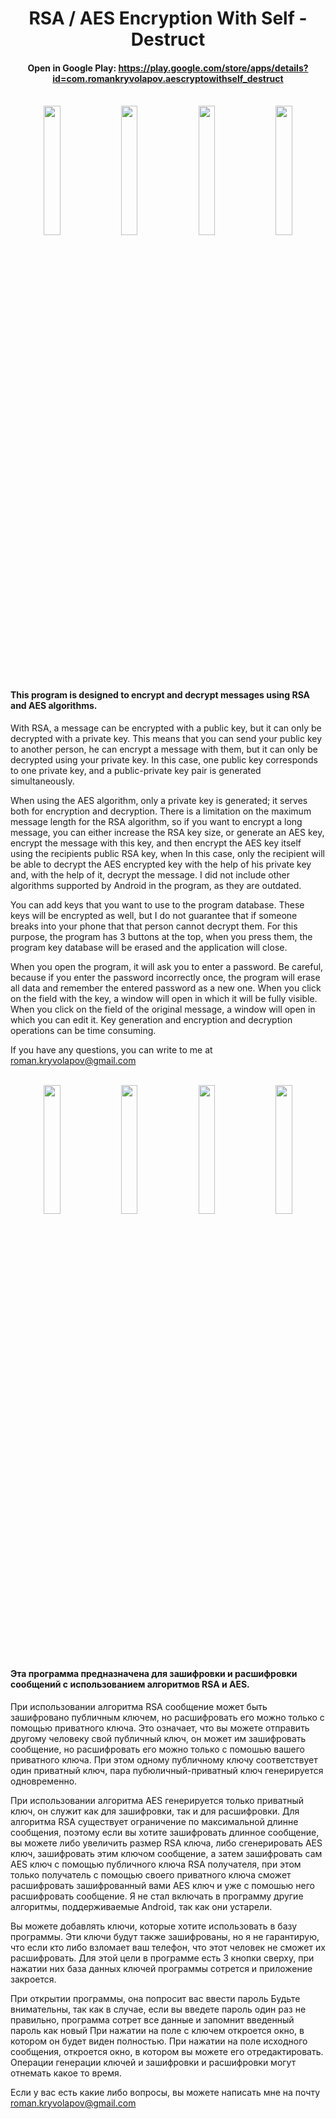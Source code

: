 
<div align="center"><h1>RSA / AES Encryption With Self - Destruct</h1></div>

<div align="center"><h4>Open in Google Play: <a href="https://play.google.com/store/apps/details?id=com.romankryvolapov.aescryptowithself_destruct" target="_blank">https://play.google.com/store/apps/details?id=com.romankryvolapov.aescryptowithself_destruct</a></h4></div>
<br>
<div align="center">
<img src="https://raw.githubusercontent.com/RomanKryvolapov/Java-and-Android/master/AESCryptoWithSelfDestruct%20%20-%202020%20-%20Android/Screenshot_en_1.jpg" width="23%" />&nbsp;&nbsp;<img src="https://raw.githubusercontent.com/RomanKryvolapov/Java-and-Android/master/AESCryptoWithSelfDestruct%20%20-%202020%20-%20Android/Screenshot_en_2.jpg" width="23%" />&nbsp;&nbsp;<img src="https://raw.githubusercontent.com/RomanKryvolapov/Java-and-Android/master/AESCryptoWithSelfDestruct%20%20-%202020%20-%20Android/Screenshot_en_3.jpg" width="23%" />&nbsp;&nbsp;<img src="https://raw.githubusercontent.com/RomanKryvolapov/Java-and-Android/master/AESCryptoWithSelfDestruct%20%20-%202020%20-%20Android/Screenshot_en_4.jpg" width="23%" /></div>
<br>
<h4>This program is designed to encrypt and decrypt messages using RSA and AES algorithms.</h4>

<p>With RSA, a message can be encrypted with a public key, but it can only be decrypted with a private key. This means that you can send your public key to another person, he can encrypt a message with them, but it can only be decrypted using your private key. In this case, one public key corresponds to one private key, and a public-private key pair is generated simultaneously.</p>

<p>When using the AES algorithm, only a private key is generated; it serves both for encryption and decryption. There is a limitation on the maximum message length for the RSA algorithm, so if you want to encrypt a long message, you can either increase the RSA key size, or generate an AES key, encrypt the message with this key, and then encrypt the AES key itself using the recipients public RSA key, when In this case, only the recipient will be able to decrypt the AES encrypted key with the help of his private key and, with the help of it, decrypt the message. I did not include other algorithms supported by Android in the program, as they are outdated.</p>

<p>You can add keys that you want to use to the program database. These keys will be encrypted as well, but I do not guarantee that if someone breaks into your phone that that person cannot decrypt them. For this purpose, the program has 3 buttons at the top, when you press them, the program key database will be erased and the application will close.</p>

<p>When you open the program, it will ask you to enter a password. Be careful, because if you enter the password incorrectly once, the program will erase all data and remember the entered password as a new one. When you click on the field with the key, a window will open in which it will be fully visible. When you click on the field of the original message, a window will open in which you can edit it. Key generation and encryption and decryption operations can be time consuming.</p>

<p>If you have any questions, you can write to me at <a href="mailto:roman.kryvolapov@gmail.com">roman.kryvolapov@gmail.com</a></p>

<br>
<div align="center">
<img src="https://raw.githubusercontent.com/RomanKryvolapov/Java-and-Android/master/AESCryptoWithSelfDestruct%20%20-%202020%20-%20Android/Screenshot_ru_1.jpg" width="23%" />&nbsp;&nbsp;<img src="https://raw.githubusercontent.com/RomanKryvolapov/Java-and-Android/master/AESCryptoWithSelfDestruct%20%20-%202020%20-%20Android/Screenshot_ru_2.jpg" width="23%" />&nbsp;&nbsp;<img src="https://raw.githubusercontent.com/RomanKryvolapov/Java-and-Android/master/AESCryptoWithSelfDestruct%20%20-%202020%20-%20Android/Screenshot_ru_3.jpg" width="23%" />&nbsp;&nbsp;<img src="https://raw.githubusercontent.com/RomanKryvolapov/Java-and-Android/master/AESCryptoWithSelfDestruct%20%20-%202020%20-%20Android/Screenshot_ru_4.jpg" width="23%" /></div>

<br>

<h4>Эта программа предназначена для зашифровки и расшифровки сообщений с использованием алгоритмов RSA и AES.</h4>

<p>При использовании алгоритма RSA сообщение может быть зашифровано публичным ключем, но расшифровать его можно только с помощью приватного ключа. Это означает, что вы можете отправить другому человеку свой публичный ключ, он может им зашифровать сообщение, но расшифровать его можно только с помошью вашего приватного ключа. При этом одному публичному ключу соответствует один приватный ключ, пара пубюличный-приватный ключ генерируется одновременно.</p>

<p>При использовании алгоритма AES генерируется только приватный ключ, он служит как для зашифровки, так и для расшифровки. Для алгоритма RSA существует ограничение по максимальной длинне сообщения, поэтому если вы хотите зашифровать длинное сообщение, вы можете либо увеличить размер RSA ключа, либо сгенерировать AES ключ, зашифровать этим ключом сообщение, а затем зашифровать сам AES ключ с помощью публичного ключа RSA получателя, при этом только получатель с помощью своего приватного ключа сможет расшифровать зашифрованный вами AES ключ и уже с помошью него расшифровать сообщение. Я не стал включать в программу другие алгоритмы, поддерживаемые Android, так как они устарели.</p>

<p>Вы можете добавлять ключи, которые хотите использовать в базу программы. Эти ключи будут также зашифрованы, но я не гарантирую, что если кто либо взломает ваш телефон, что этот человек не сможет их расшифровать. Для этой цели в программе есть 3 кнопки сверху, при нажатии них база данных ключей программы сотрется и приложение закроется.</p>

<p>При открытии программы, она попросит вас ввести пароль Будьте внимательны, так как в случае, если вы введете пароль один раз не правильно, программа сотрет все данные и запомнит введенный пароль как новый При нажатии на поле с ключем откроется окно, в котором он будет виден полностью. При нажатии на поле исходного сообщения, откроется окно, в котором вы можете его отредактировать. Операции генерации ключей и зашифровки и расшифровки могут отнемать какое то время.</p>

<p>Если у вас есть какие либо вопросы, вы можете написать мне на почту <a href="mailto:roman.kryvolapov@gmail.com">roman.kryvolapov@gmail.com</a></p>
